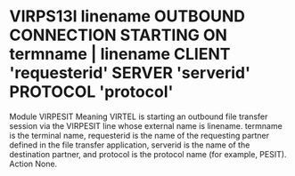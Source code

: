# VIRPS13I linename OUTBOUND CONNECTION STARTING ON termname | linename CLIENT 'requesterid' SERVER 'serverid' PROTOCOL 'protocol'
Module
    VIRPESIT
Meaning 
    VIRTEL is starting an outbound file transfer session via the VIRPESIT line whose external name is linename. termname is the terminal name, requesterid is the name of the requesting partner defined in the file transfer application, serverid is the name of the destination partner, and protocol is the protocol name (for example, PESIT).
Action
    None.
